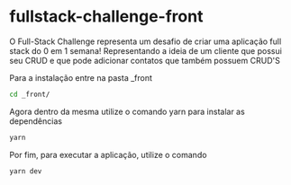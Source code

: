 # fullstack-challenge-front

O Full-Stack Challenge representa um desafio de criar uma aplicação full stack do 0 em 1 semana! Representando a ideia de um cliente que possui seu CRUD e que pode adicionar contatos que também possuem CRUD'S

Para a instalação entre na pasta _front
```bash
cd _front/
```
Agora dentro da mesma utilize o comando yarn para instalar as dependências
```bash
yarn
```
Por fim, para executar a aplicação, utilize o comando
```bash
yarn dev
```
